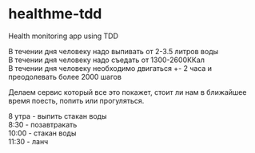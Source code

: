# healthme-tdd
Health monitoring app using TDD

В течении дня человеку надо выпивать от 2-3.5 литров воды  
В течении дня человеку надо съедать от 1300-2600ККал  
В течении дня человеку необходимо двигаться +- 2 часа и преодолевать более 2000 шагов  

Делаем сервис который все это покажет, стоит ли нам в ближайшее время поесть, попить или прогуляться.  

8 утра  - выпить стакан воды  
8:30 - позавтракать  
10:00 - стакан воды  
11:30 - ланч  
